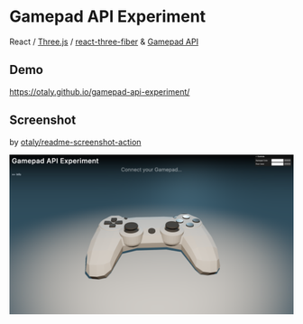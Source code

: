 # Gamepad API Experiment

React / [Three.js](https://threejs.org/) / [react-three-fiber](https://docs.pmnd.rs/react-three-fiber/getting-started/introduction) & [Gamepad API](https://developer.mozilla.org/en-US/docs/Web/API/Gamepad_API)

## Demo

https://otaly.github.io/gamepad-api-experiment/

## Screenshot

by [otaly/readme-screenshot-action](https://github.com/otaly/readme-screenshot-action)

<!-- :README-SCREENSHOT-BEGIN: -->
![http://localhost:5173/gamepad-api-experiment/](__screenshots__/gamepad-api-experiment_ba45eca.png)
<!-- :README-SCREENSHOT-END: -->
